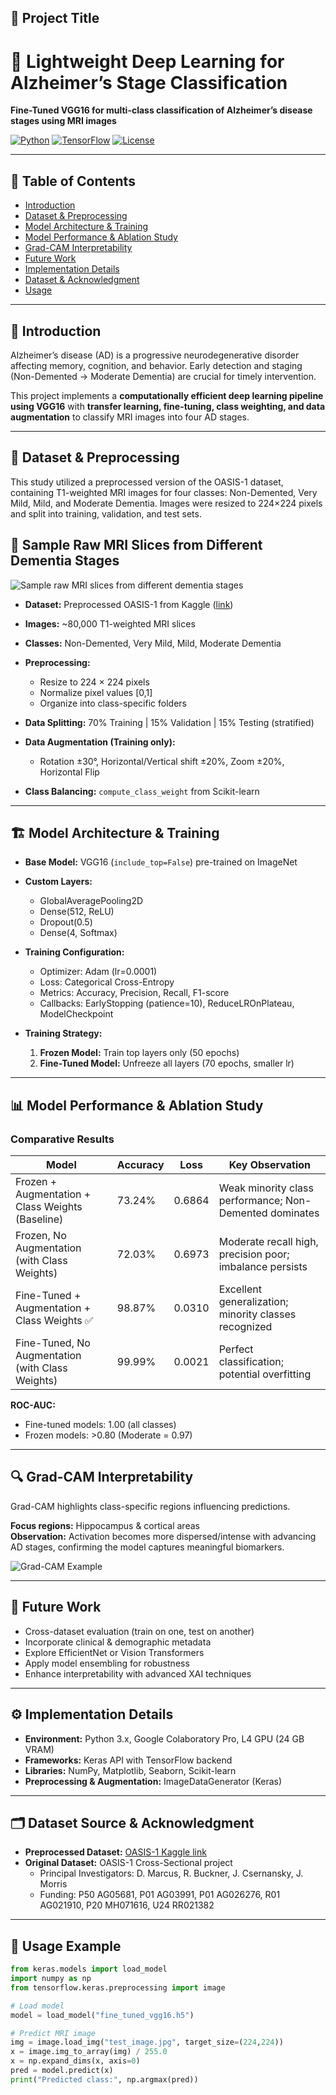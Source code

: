 ## 📌 Project Title

# 🧠 Lightweight Deep Learning for Alzheimer’s Stage Classification
**Fine-Tuned VGG16 for multi-class classification of Alzheimer’s disease stages using MRI images**

[![Python](https://img.shields.io/badge/python-3.x-blue)](https://www.python.org/)
[![TensorFlow](https://img.shields.io/badge/tensorflow-2.x-orange)](https://www.tensorflow.org/)
[![License](https://img.shields.io/badge/license-MIT-green)](LICENSE)

---

## 📌 Table of Contents
- [Introduction](#introduction)
- [Dataset & Preprocessing](#dataset--preprocessing)
- [Model Architecture & Training](#model-architecture--training)
- [Model Performance & Ablation Study](#model-performance--ablation-study)
- [Grad-CAM Interpretability](#grad-cam-interpretability)
- [Future Work](#future-work)
- [Implementation Details](#implementation-details)
- [Dataset & Acknowledgment](#dataset--acknowledgment)
- [Usage](#usage)

---

## 🧩 Introduction
Alzheimer’s disease (AD) is a progressive neurodegenerative disorder affecting memory, cognition, and behavior. Early detection and staging (Non-Demented → Moderate Dementia) are crucial for timely intervention.  

This project implements a **computationally efficient deep learning pipeline using VGG16** with **transfer learning, fine-tuning, class weighting, and data augmentation** to classify MRI images into four AD stages.

---

## 📂 Dataset & Preprocessing

This study utilized a preprocessed version of the OASIS-1 dataset, containing T1-weighted MRI images for four classes: Non-Demented, Very Mild, Mild, and Moderate Dementia. Images were resized to 224×224 pixels and split into training, validation, and test sets.

## 🧠 Sample Raw MRI Slices from Different Dementia Stages

![Sample raw MRI slices from different dementia stages](Folder/sample_mri_images.png)

- **Dataset:** Preprocessed OASIS-1 from Kaggle ([link](https://www.kaggle.com/datasets/ninadaithal/imagesoasis/data))  
- **Images:** ~80,000 T1-weighted MRI slices  
- **Classes:** Non-Demented, Very Mild, Mild, Moderate Dementia  
- **Preprocessing:**  
  - Resize to 224 × 224 pixels  
  - Normalize pixel values [0,1]  
  - Organize into class-specific folders  

- **Data Splitting:** 70% Training | 15% Validation | 15% Testing (stratified)  
- **Data Augmentation (Training only):**  
  - Rotation ±30°, Horizontal/Vertical shift ±20%, Zoom ±20%, Horizontal Flip  
- **Class Balancing:** `compute_class_weight` from Scikit-learn  

---

## 🏗️ Model Architecture & Training
- **Base Model:** VGG16 (`include_top=False`) pre-trained on ImageNet  
- **Custom Layers:**  
  - GlobalAveragePooling2D  
  - Dense(512, ReLU)  
  - Dropout(0.5)  
  - Dense(4, Softmax)  

- **Training Configuration:**  
  - Optimizer: Adam (lr=0.0001)  
  - Loss: Categorical Cross-Entropy  
  - Metrics: Accuracy, Precision, Recall, F1-score  
  - Callbacks: EarlyStopping (patience=10), ReduceLROnPlateau, ModelCheckpoint  

- **Training Strategy:**  
  1. **Frozen Model:** Train top layers only (50 epochs)  
  2. **Fine-Tuned Model:** Unfreeze all layers (70 epochs, smaller lr)  

---

## 📊 Model Performance & Ablation Study

### Comparative Results

| Model | Accuracy | Loss | Key Observation |
|-------|----------|------|----------------|
| Frozen + Augmentation + Class Weights (Baseline) | 73.24% | 0.6864 | Weak minority class performance; Non-Demented dominates |
| Frozen, No Augmentation (with Class Weights) | 72.03% | 0.6973 | Moderate recall high, precision poor; imbalance persists |
| Fine-Tuned + Augmentation + Class Weights ✅ | 98.87% | 0.0310 | Excellent generalization; minority classes recognized |
| Fine-Tuned, No Augmentation (with Class Weights) | 99.99% | 0.0021 | Perfect classification; potential overfitting |

**ROC-AUC:**  
- Fine-tuned models: 1.00 (all classes)  
- Frozen models: >0.80 (Moderate = 0.97)

---

## 🔍 Grad-CAM Interpretability
Grad-CAM highlights class-specific regions influencing predictions.

**Focus regions:** Hippocampus & cortical areas  
**Observation:** Activation becomes more dispersed/intense with advancing AD stages, confirming the model captures meaningful biomarkers.

![Grad-CAM Example](Folder/Grad-cam.png)

---

## 🔮 Future Work
- Cross-dataset evaluation (train on one, test on another)  
- Incorporate clinical & demographic metadata  
- Explore EfficientNet or Vision Transformers  
- Apply model ensembling for robustness  
- Enhance interpretability with advanced XAI techniques  

---

## ⚙️ Implementation Details
- **Environment:** Python 3.x, Google Colaboratory Pro, L4 GPU (24 GB VRAM)  
- **Frameworks:** Keras API with TensorFlow backend  
- **Libraries:** NumPy, Matplotlib, Seaborn, Scikit-learn  
- **Preprocessing & Augmentation:** ImageDataGenerator (Keras)

---

## 🗂️ Dataset Source & Acknowledgment
- **Preprocessed Dataset:** [OASIS-1 Kaggle link](https://www.kaggle.com/datasets/ninadaithal/imagesoasis/data)  
- **Original Dataset:** OASIS-1 Cross-Sectional project  
  - Principal Investigators: D. Marcus, R. Buckner, J. Csernansky, J. Morris  
  - Funding: P50 AG05681, P01 AG03991, P01 AG026276, R01 AG021910, P20 MH071616, U24 RR021382  

---

## 🚀 Usage Example
```python
from keras.models import load_model
import numpy as np
from tensorflow.keras.preprocessing import image

# Load model
model = load_model("fine_tuned_vgg16.h5")

# Predict MRI image
img = image.load_img("test_image.jpg", target_size=(224,224))
x = image.img_to_array(img) / 255.0
x = np.expand_dims(x, axis=0)
pred = model.predict(x)
print("Predicted class:", np.argmax(pred))

